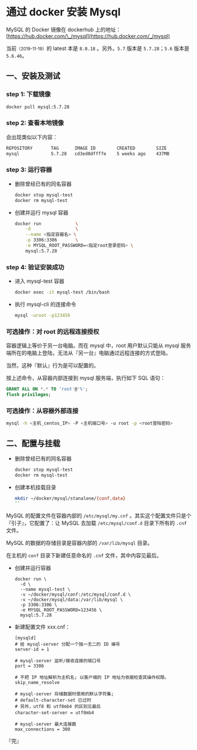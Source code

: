 # 通过 docker 安装 Mysql

MySQL 的 Docker 镜像在 dockerhub 上的地址：[https://hub.docker.com/\_/mysql](https://hub.docker.com/_/mysql)

当前<small>（2019-11-19）</small>的 latest 本是 `8.0.18` 。另外，`5.7` 版本是 `5.7.28`；`5.6` 版本是 `5.6.46`。

## 一、安装及测试

### step 1: 下载镜像

```sh
docker pull mysql:5.7.28
```

### step 2: 查看本地镜像

会出现类似以下内容：

```sh
REPOSITORY       TAG      IMAGE ID        CREATED        SIZE
mysql            5.7.28   cd3ed0dfff7e    5 weeks ago    437MB
```


### step 3: 运行容器

- 删除曾经已有的同名容器

  ```sh
  docker stop mysql-test
  docker rm mysql-test
  ```

- 创建并运行 mysql 容器

  ```sh
  docker run             \
      -d                 \
      --name <指定容器名> \
      -p 3306:3306       \
      -e MYSQL_ROOT_PASSWORD=<指定root登录密码> \
      mysql:5.7.28
  ```

### step 4: 验证安装成功

- 进入 mysql-test 容器

  ```sh
  docker exec -it mysql-test /bin/bash
  ```

- 执行 mysql-cli 的连接命令

  ```sh
  mysql -uroot -p123456
  ```

### 可选操作：对 root 的远程连接授权

容器逻辑上等价于另一台电脑。而在 mysql 中，root 用户默认只能从 mysql 服务端所在的电脑上登陆，无法从『另一台』电脑通过远程连接的方式登陆。

当然，这种『默认』行为是可以配置的。

按上述命令，从容器内部连接到 mysql 服务端，执行如下 SQL 语句：

```sql
GRANT ALL ON *.* TO 'root'@'%';
flush privileges;
```

### 可选操作：从容器外部连接

```sh
mysql -h <主机_centos_IP> -P <主机端口号> -u root -p <root登陆密码>
```


## 二、配置与挂载

- 删除曾经已有的同名容器

  ```sh
  docker stop mysql-test
  docker rm mysql-test
  ```

- 创建本机挂载目录

  ```sh
  mkdir ~/docker/mysql/stanalone/{conf,data}
  ``

MySQL 的配置文件在容器内部的 `/etc/mysql/my.cnf` 。其实这个配置文件只是个『引子』，它配置了：让 MySQL 去加载 `/etc/mysql/conf.d` 目录下所有的 `.cnf` 文件。

MySQL 的数据的存储目录是容器内部的 `/var/lib/mysql` 目录。

在主机的 `conf` 目录下新建任意命名的 `.cnf` 文件，其中内容见最后。

- 创建并运行容器

  ```shell
  docker run \
    -d \
    --name mysql-test \
    -v ~/docker/mysql/conf:/etc/mysql/conf.d \
    -v ~/docker/mysql/data:/var/lib/mysql \
    -p 3306:3306 \
    -e MYSQL_ROOT_PASSWORD=123456 \
    mysql:5.7.28
  ```

- 新建配置文件 xxx.cnf：

  ```properties
  [mysqld]
  # 给 mysql-server 分配一个独一无二的 ID 编号
  server-id = 1 

  # mysql-server 监听/接收连接的端口号
  port = 3306

  # 不把 IP 地址解析为主机名; 以客户端的 IP 地址为依据检查其操作权限。
  skip_name_resolve 

  # mysql-server 存储数据时使用的默认字符集;
  # default-character-set 已过时
  # 另外，utf8 和 utf8mb4 的区别见最后
  character-set-server = utf8mb4 　

  # mysql-server 最大连接数
  max_connections = 300
  ```

『完』